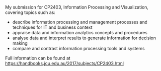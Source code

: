 My submission for CP2403, Information Processing and Visualization, covering topics such as:
- describe information processing and management processes and techniques for IT and business context
- appraise data and information analytics concepts and procedures
- analyse data and interpret results to generate information for decision making
- compare and contrast information processing tools and systems

Full information can be found at https://handbooks.jcu.edu.au/2017/subjects/CP2403.html

